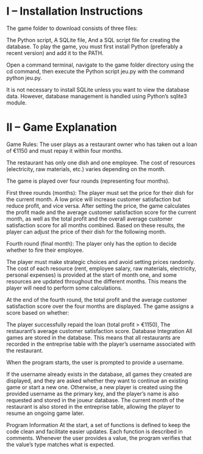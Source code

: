 # I – Installation Instructions
The game folder to download consists of three files:

The Python script,
A SQLite file,
And a SQL script file for creating the database.
To play the game, you must first install Python (preferably a recent version) and add it to the PATH.

Open a command terminal, navigate to the game folder directory using the cd command, then execute the Python script jeu.py with the command python jeu.py.

It is not necessary to install SQLite unless you want to view the database data. However, database management is handled using Python’s sqlite3 module.

# II – Game Explanation
Game Rules:
The user plays as a restaurant owner who has taken out a loan of €1150 and must repay it within four months.

The restaurant has only one dish and one employee. The cost of resources (electricity, raw materials, etc.) varies depending on the month.

The game is played over four rounds (representing four months).

First three rounds (months): The player must set the price for their dish for the current month.
A low price will increase customer satisfaction but reduce profit, and vice versa.
After setting the price, the game calculates the profit made and the average customer satisfaction score for the current month, as well as the total profit and the overall average customer satisfaction score for all months combined.
Based on these results, the player can adjust the price of their dish for the following month.

Fourth round (final month): The player only has the option to decide whether to fire their employee.

The player must make strategic choices and avoid setting prices randomly. The cost of each resource (rent, employee salary, raw materials, electricity, personal expenses) is provided at the start of month one, and some resources are updated throughout the different months.
This means the player will need to perform some calculations.

At the end of the fourth round, the total profit and the average customer satisfaction score over the four months are displayed.
The game assigns a score based on whether:

The player successfully repaid the loan (total profit > €1150),
The restaurant’s average customer satisfaction score.
Database Integration
All games are stored in the database. This means that all restaurants are recorded in the entreprise table with the player’s username associated with the restaurant.

When the program starts, the user is prompted to provide a username.

If the username already exists in the database, all games they created are displayed, and they are asked whether they want to continue an existing game or start a new one.
Otherwise, a new player is created using the provided username as the primary key, and the player’s name is also requested and stored in the joueur database.
The current month of the restaurant is also stored in the entreprise table, allowing the player to resume an ongoing game later.

Program Information
At the start, a set of functions is defined to keep the code clean and facilitate easier updates. Each function is described in comments.
Whenever the user provides a value, the program verifies that the value’s type matches what is expected.
